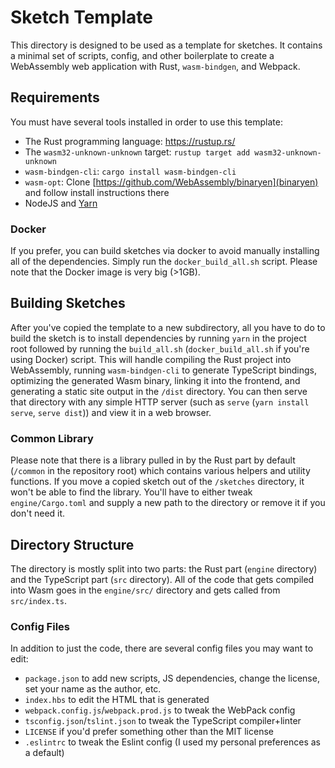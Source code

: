 # Sketch Template

This directory is designed to be used as a template for sketches. It contains a minimal set of scripts, config, and other boilerplate to create a WebAssembly web application with Rust, `wasm-bindgen`, and Webpack.

## Requirements

You must have several tools installed in order to use this template:

- The Rust programming language: https://rustup.rs/
- The `wasm32-unknown-unknown` target: `rustup target add wasm32-unknown-unknown`
- `wasm-bindgen-cli`: `cargo install wasm-bindgen-cli`
- `wasm-opt`: Clone [https://github.com/WebAssembly/binaryen](binaryen) and follow install instructions there
- NodeJS and [Yarn](https://yarnpkg.com/en/)

### Docker

If you prefer, you can build sketches via docker to avoid manually installing all of the dependencies. Simply run the `docker_build_all.sh` script. Please note that the Docker image is very big (>1GB).

## Building Sketches

After you've copied the template to a new subdirectory, all you have to do to build the sketch is to install dependencies by running `yarn` in the project root followed by running the `build_all.sh` (`docker_build_all.sh` if you're using Docker) script. This will handle compiling the Rust project into WebAssembly, running `wasm-bindgen-cli` to generate TypeScript bindings, optimizing the generated Wasm binary, linking it into the frontend, and generating a static site output in the `/dist` directory. You can then serve that directory with any simple HTTP server (such as `serve` (`yarn install serve`, `serve dist`)) and view it in a web browser.

### Common Library

Please note that there is a library pulled in by the Rust part by default (`/common` in the repository root) which contains various helpers and utility functions. If you move a copied sketch out of the `/sketches` directory, it won't be able to find the library. You'll have to either tweak `engine/Cargo.toml` and supply a new path to the directory or remove it if you don't need it.

## Directory Structure

The directory is mostly split into two parts: the Rust part (`engine` directory) and the TypeScript part (`src` directory). All of the code that gets compiled into Wasm goes in the `engine/src/` directory and gets called from `src/index.ts`.

### Config Files

In addition to just the code, there are several config files you may want to edit:

- `package.json` to add new scripts, JS dependencies, change the license, set your name as the author, etc.
- `index.hbs` to edit the HTML that is generated
- `webpack.config.js`/`webpack.prod.js` to tweak the WebPack config
- `tsconfig.json`/`tslint.json` to tweak the TypeScript compiler+linter
- `LICENSE` if you'd prefer something other than the MIT license
- `.eslintrc` to tweak the Eslint config (I used my personal preferences as a default)
